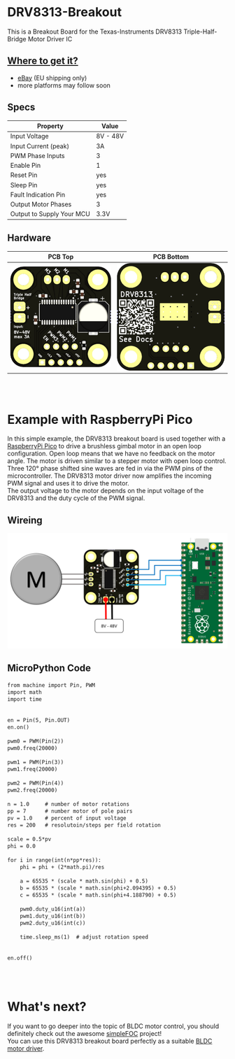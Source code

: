# DRV8313-Breakout
This is a Breakout Board for the Texas-Instruments DRV8313 Triple-Half-Bridge Motor Driver IC

## <a href="https://www.ebay.de/itm/384936164923?hash=item599ffbbe3b:g:I74AAOSwUhFin4ep" target="_blank" rel="noopener noreferrer">Where to get it?</a>
- <a href="https://www.ebay.de/itm/384936164923?hash=item599ffbbe3b:g:I74AAOSwUhFin4ep" target="_blank" rel="noopener noreferrer">eBay</a> (EU shipping only)
- more platforms may follow soon

## Specs
| Property                   | Value        |
|----------------------------|--------------|
| Input Voltage              | 8V - 48V     |
| Input Current (peak)       | 3A           |
| PWM Phase Inputs           | 3            |
| Enable Pin                 | 1            |
| Reset Pin                  | yes          |
| Sleep Pin                  | yes          |
| Fault Indication Pin       | yes          |
| Output Motor Phases        | 3            |
| Output to Supply Your MCU  | 3.3V         |


## Hardware
| PCB Top                                                   | PCB Bottom
|-----------------------------------------------------------|-----------------------------------------------------------------|
| ![PCB Top](documentation/images/DRV8313-Breakout-top.PNG) | ![PCB Bottom](documentation/images/DRV8313-Breakout-bottom.PNG) |

<br/><br/>

# Example with RaspberryPi Pico
In this simple example, the DRV8313 breakout board is used together with a <a href="https://www.raspberrypi.com/products/raspberry-pi-pico" target="_blank" rel="noopener noreferrer">RaspberryPi Pico</a> to drive a brushless gimbal motor in an open loop configuration. Open loop means that we have no feedback on the motor angle. The motor is driven similar to a stepper motor with open loop control.<br/>
Three 120° phase shifted sine waves are fed in via the PWM pins of the microcontroller. The DRV8313 motor driver now amplifies the incoming PWM signal and uses it to drive the motor.<br/>
The output voltage to the motor depends on the input voltage of the DRV8313 and the duty cycle of the PWM signal.

## Wireing
![Wireing](documentation/images/PiPico_Example_Schematic.PNG)

## MicroPython Code
```
from machine import Pin, PWM
import math
import time


en = Pin(5, Pin.OUT)
en.on()

pwm0 = PWM(Pin(2))
pwm0.freq(20000)

pwm1 = PWM(Pin(3))
pwm1.freq(20000)

pwm2 = PWM(Pin(4))
pwm2.freq(20000)

n = 1.0     # number of motor rotations
pp = 7      # number motor of pole pairs
pv = 1.0    # percent of input voltage
res = 200   # resolutoin/steps per field rotation

scale = 0.5*pv
phi = 0.0

for i in range(int(n*pp*res)):
    phi = phi + (2*math.pi)/res
    
    a = 65535 * (scale * math.sin(phi) + 0.5)
    b = 65535 * (scale * math.sin(phi+2.094395) + 0.5)
    c = 65535 * (scale * math.sin(phi+4.188790) + 0.5)
    
    pwm0.duty_u16(int(a))
    pwm1.duty_u16(int(b))
    pwm2.duty_u16(int(c))
    
    time.sleep_ms(1)  # adjust rotation speed


en.off()
```

<br/><br/>

# What's next?
If you want to go deeper into the topic of BLDC motor control, you should definitely check out the awesome <a href="https://docs.simplefoc.com" target="_blank" rel="noopener noreferrer">simpleFOC</a> project!<br/>
You can use this DRV8313 breakout board perfectly as a suitable <a href="https://docs.simplefoc.com/bldcdriver3pwm" target="_blank" rel="noopener noreferrer">BLDC motor driver</a>.

